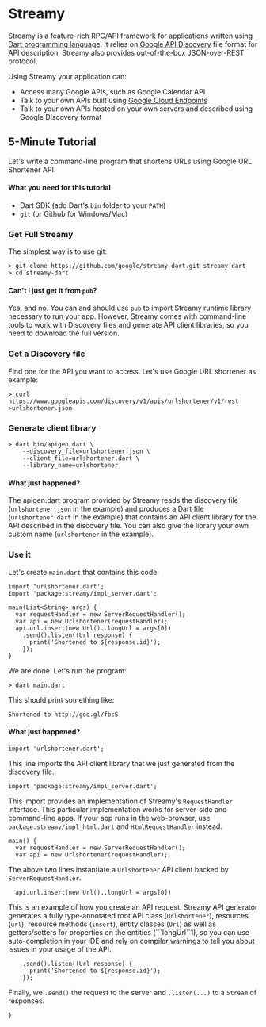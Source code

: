 # Streamy

Streamy is a feature-rich RPC/API framework for applications written using [Dart programming language](http://dartlang.org). It relies on [Google API Discovery](https://developers.google.com/discovery/) file format for API description. Streamy also provides out-of-the-box JSON-over-REST protocol.

Using Streamy your application can:

* Access many Google APIs, such as Google Calendar API
* Talk to your own APIs built using [Google Cloud Endpoints](https://developers.google.com/appengine/docs/java/endpoints/)
* Talk to your own APIs hosted on your own servers and described using Google Discovery format

## 5-Minute Tutorial

Let's write a command-line program that shortens URLs using Google URL Shortener API.

#### What you need for this tutorial

* Dart SDK (add Dart's ```bin``` folder to your ```PATH```)
* ```git``` (or Github for Windows/Mac)

### Get Full Streamy

The simplest way is to use git:

    > git clone https://github.com/google/streamy-dart.git streamy-dart
    > cd streamy-dart

#### Can't I just get it from ```pub```?

Yes, and no. You can and should use ```pub``` to import Streamy runtime library necessary to run your app. However, Streamy comes with command-line tools to work with Discovery files and generate API client libraries, so you need to download the full version.

### Get a Discovery file

Find one for the API you want to access. Let's use Google URL shortener as example:

    > curl https://www.googleapis.com/discovery/v1/apis/urlshortener/v1/rest >urlshortener.json

### Generate client library

    > dart bin/apigen.dart \
        --discovery_file=urlshortener.json \
        --client_file=urlshortener.dart \
        --library_name=urlshortener

#### What just happened?

The apigen.dart program provided by Streamy reads the discovery file (```urlshortener.json``` in the example) and produces a Dart file (```urlshortener.dart``` in the example) that contains an API client library for the API described in the discovery file. You can also give the library your own custom name (```urlshortener``` in the example).

### Use it

Let's create ```main.dart``` that contains this code:

    import 'urlshortener.dart';
    import 'package:streamy/impl_server.dart';
    
    main(List<String> args) {
      var requestHandler = new ServerRequestHandler();
      var api = new Urlshortener(requestHandler);
      api.url.insert(new Url()..longUrl = args[0])
        .send().listen((Url response) {
          print('Shortened to ${response.id}');
        });
    }

We are done. Let's run the program:

    > dart main.dart

This should print something like:

    Shortened to http://goo.gl/fbsS

#### What just happened?

    import 'urlshortener.dart';

This line imports the API client library that we just generated from the discovery file.

    import 'package:streamy/impl_server.dart';

This import provides an implementation of Streamy's ```RequestHandler``` interface. This particular implementation works for server-side and command-line apps. If your app runs in the web-browser, use ```package:streamy/impl_html.dart``` and ```HtmlRequestHandler``` instead.

    main() {
      var requestHandler = new ServerRequestHandler();
      var api = new Urlshortener(requestHandler);

The above two lines instantiate a ```Urlshortener``` API client backed by ```ServerRequestHandler```.

      api.url.insert(new Url()..longUrl = args[0])

This is an example of how you create an API request. Streamy API generator generates a fully type-annotated root API class (```Urlshortener```), resources (```url```), resource methods (```insert```), entity classes (```Url```) as well as getters/setters for properties on the entities (```longUrl``1), so you can use auto-completion in your IDE and rely on compiler warnings to tell you about issues in your usage of the API.

        .send().listen((Url response) {
          print('Shortened to ${response.id}');
        });

Finally, we ```.send()``` the request to the server and ```.listen(...)``` to a ```Stream``` of responses.

    }
